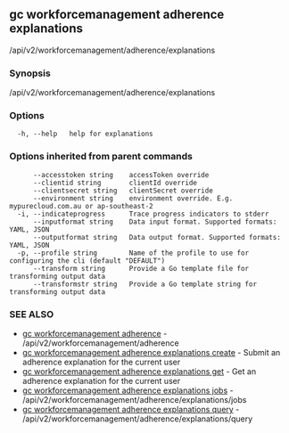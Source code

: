 ## gc workforcemanagement adherence explanations

/api/v2/workforcemanagement/adherence/explanations

### Synopsis

/api/v2/workforcemanagement/adherence/explanations

### Options

```
  -h, --help   help for explanations
```

### Options inherited from parent commands

```
      --accesstoken string    accessToken override
      --clientid string       clientId override
      --clientsecret string   clientSecret override
      --environment string    environment override. E.g. mypurecloud.com.au or ap-southeast-2
  -i, --indicateprogress      Trace progress indicators to stderr
      --inputformat string    Data input format. Supported formats: YAML, JSON
      --outputformat string   Data output format. Supported formats: YAML, JSON
  -p, --profile string        Name of the profile to use for configuring the cli (default "DEFAULT")
      --transform string      Provide a Go template file for transforming output data
      --transformstr string   Provide a Go template string for transforming output data
```

### SEE ALSO

* [gc workforcemanagement adherence](gc_workforcemanagement_adherence.html)	 - /api/v2/workforcemanagement/adherence
* [gc workforcemanagement adherence explanations create](gc_workforcemanagement_adherence_explanations_create.html)	 - Submit an adherence explanation for the current user
* [gc workforcemanagement adherence explanations get](gc_workforcemanagement_adherence_explanations_get.html)	 - Get an adherence explanation for the current user
* [gc workforcemanagement adherence explanations jobs](gc_workforcemanagement_adherence_explanations_jobs.html)	 - /api/v2/workforcemanagement/adherence/explanations/jobs
* [gc workforcemanagement adherence explanations query](gc_workforcemanagement_adherence_explanations_query.html)	 - /api/v2/workforcemanagement/adherence/explanations/query


